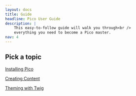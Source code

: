 ```yaml
---
layout: docs
title: Guide
headline: Pico User Guide
description: |
    This easy-to-follow guide will walk you through<br />
    everything you need to become a Pico master.
nav: 4
---
```


## Pick a topic

<p class="aligncenter" markdown="1"><a href="{{ site.github.url }}/guide/installing" class="button">Installing Pico</a></p>

<p class="aligncenter" markdown="1"><a href="{{ site.github.url }}/guide/creating-content" class="button">Creating Content</a></p>

<p class="aligncenter" markdown="1"><a href="{{ site.github.url }}/guide/theming-with-twig" class="button">Theming with Twig</a></p>
